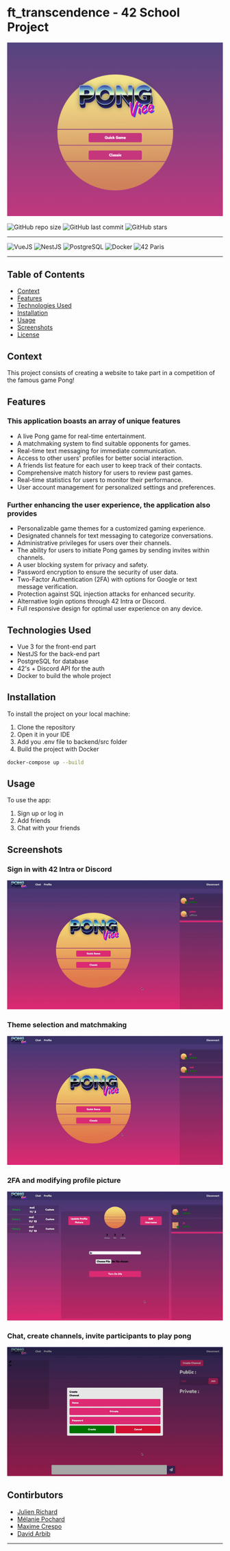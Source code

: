 # ft_transcendence - 42 School Project

![presentation](./images/presentation.png)

![GitHub repo size](https://img.shields.io/github/repo-size/jurichar/ft_transcendence)
![GitHub last commit](https://img.shields.io/github/last-commit/davidarbib/ft_transcendence)
![GitHub stars](https://img.shields.io/github/stars/davidarbib/ft_transcendence)

---

![VueJS](https://img.shields.io/badge/-Vue-4FC08D?logo=vue.js&logoColor=white&style=flat)
![NestJS](https://img.shields.io/badge/-NestJS-E0234E?logo=nestjs&logoColor=white&style=flat)
![PostgreSQL](https://img.shields.io/badge/-PostgreSQL-336791?logo=postgresql&logoColor=white&style=flat)
![Docker](https://img.shields.io/badge/-Docker-2496ED?logo=docker&logoColor=white&style=flat)
![42 Paris](https://img.shields.io/badge/-42-000000?logo=42&logoColor=white&style=flat)

---

## Table of Contents

- [Context](#context)
- [Features](#features)
- [Technologies Used](#technologies-used)
- [Installation](#installation)
- [Usage](#usage)
- [Screenshots](#screenshots)
- [License](#license)

## Context

This project consists of creating a website to take part in a competition of the famous game Pong!

## Features

### This application boasts an array of unique features

- A live Pong game for real-time entertainment.
- A matchmaking system to find suitable opponents for games.
- Real-time text messaging for immediate communication.
- Access to other users' profiles for better social interaction.
- A friends list feature for each user to keep track of their contacts.
- Comprehensive match history for users to review past games.
- Real-time statistics for users to monitor their performance.
- User account management for personalized settings and preferences.

### Further enhancing the user experience, the application also provides

- Personalizable game themes for a customized gaming experience.
- Designated channels for text messaging to categorize conversations.
- Administrative privileges for users over their channels.
- The ability for users to initiate Pong games by sending invites within channels.
- A user blocking system for privacy and safety.
- Password encryption to ensure the security of user data.
- Two-Factor Authentication (2FA) with options for Google or text message verification.
- Protection against SQL injection attacks for enhanced security.
- Alternative login options through 42 Intra or Discord.
- Full responsive design for optimal user experience on any device.

## Technologies Used

- Vue 3 for the front-end part
- NestJS for the back-end part
- PostgreSQL for database
- 42's + Discord API for the auth
- Docker to build the whole project
  
## Installation

To install the project on your local machine:

1. Clone the repository
2. Open it in your IDE
3. Add you .env file to backend/src folder
4. Build the project with Docker
  
  ```bash
  docker-compose up --build
  ```

## Usage

To use the app:

1. Sign up or log in
2. Add friends
3. Chat with your friends

## Screenshots

### Sign in with 42 Intra or Discord

![signin_with](./images/signin_with.gif)

### Theme selection and matchmaking

![theme_matchmaking](./images/theme_matchmaking.gif)

### 2FA and modifying profile picture

![2fa_change_pic](./images/2fa_change_pic.gif)

### Chat, create channels, invite participants to play pong

![chat_matchmaking](./images/chat_matchmaking.gif)

## Contirbutors

- [Julien Richard](https://github.com/jurichar)
- [Mélanie Pochard](https://github.com/m3L4n)
- [Maxime Crespo](https://github.com/macrespo42)
- [David Arbib](https://github.com/davidarbib)

---

